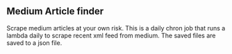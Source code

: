 ## Medium Article finder

Scrape medium articles at your own risk.
This is a daily chron job that runs a lambda daily to scrape recent xml feed from medium. The saved files are saved to a json file.